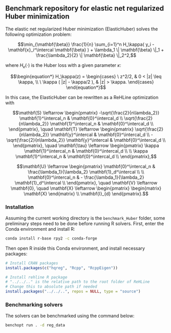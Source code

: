 ## Benchmark repository for elastic net regularized Huber minimization

The elastic net regularized Huber minimization (ElasticHuber) solves the following optimization problem:

```math
\min_{\mathbf{\beta}} \frac{1}{n} \sum_{i=1}^n H_\kappa( y_i - \mathbf{x}_i^\intercal \mathbf{\beta} ) + \lambda_1 \| \mathbf{\beta} \|_1 + \frac{\lambda_2}{2} \| \mathbf{\beta} \|_2^2,
```
where $H_\kappa(\cdot)$ is the Huber loss with a given parameter $\kappa$:

```math
\begin{equation*}
  H_\kappa(z) =
  \begin{cases}
  \ z^2/2,                  & 0 < |z| \leq \kappa, \\
  \ \kappa ( |z| - \kappa/2 ),   & |z| > \kappa.
  \end{cases}
\end{equation*}
```
In this case, the ElasticHuber can be rewritten as a ReHLine optimization with
```math
\mathbf{S} \leftarrow
\begin{pmatrix}
-\sqrt{\frac{2}{n\lambda_2}} \mathbf{1}^\intercal_n & \mathbf{0}^\intercal_d \\
\sqrt{\frac{2}{n\lambda_2}} \mathbf{1}^\intercal_n & \mathbf{0}^\intercal_d \\
\end{pmatrix}, \quad
\mathbf{T} \leftarrow
\begin{pmatrix}
  \sqrt{\frac{2}{n\lambda_2}} \mathbf{y}^\intercal & \mathbf{0}^\intercal_d \\
   -\sqrt{\frac{2}{n\lambda_2}} \mathbf{y}^\intercal & \mathbf{0}^\intercal_d \\
  \end{pmatrix}, \quad
\mathbf{\tau} \leftarrow
\begin{pmatrix}
  \kappa \mathbf{1}^\intercal_n & \mathbf{0}^\intercal_d \\
  \\
  \kappa \mathbf{1}^\intercal_n  & \mathbf{0}^\intercal_d \\
  \end{pmatrix},
```

```math
\mathbf{U} \leftarrow
\begin{pmatrix}
\mathbf{0}^\intercal_n & \frac{\lambda_1}{\lambda_2} \mathbf{1}_d^\intercal \\
\\
\mathbf{0}^\intercal_n & - \frac{\lambda_1}{\lambda_2} \mathbf{1}_d^\intercal \\
\end{pmatrix}, \quad
\mathbf{V} \leftarrow \mathbf{0}, \quad
\mathbf{X} \leftarrow
\begin{pmatrix}
    \begin{matrix}
      \mathbf{X}
    \end{matrix}
    \\
    \mathbf{I}_{d}
  \end{pmatrix}.
```

### Installation

Assuming the current working directory is the `benchmark_Huber`
folder, some preliminary steps need to be done before
running R solvers. First, enter the Conda environment
and install R:

```bash
conda install r-base rpy2 -c conda-forge
```

Then open R inside this Conda environment, and install necessary packages:

```r
# Install CRAN packages
install.packages(c("hqreg", "Rcpp", "RcppEigen"))

# Install rehline R package
# "../../.." is the relative path to the root folder of ReHLine
# Change this to absolute path if needed
install.packages("../../..", repos = NULL, type = "source")
```

### Benchmarking solvers

The solvers can be benchmarked using the command below:

```bash
benchopt run . -d reg_data
```

